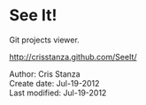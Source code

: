 See It!
=======

Git projects viewer.

http://crisstanza.github.com/SeeIt/


Author: Cris Stanza  
Create date: Jul-19-2012  
Last modified: Jul-19-2012
